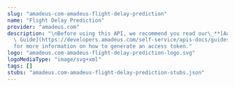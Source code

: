 ```yaml
---
slug: "amadeus-com-amadeus-flight-delay-prediction"
name: "Flight Delay Prediction"
provider: "amadeus.com"
description: "\nBefore using this API, we recommend you read our\_**[Authorization\
  \ Guide](https://developers.amadeus.com/self-service/apis-docs/guides/authorization-262)**\_\
  for more information on how to generate an access token."
logo: "amadeus.com-amadeus-flight-delay-prediction-logo.svg"
logoMediaType: "image/svg+xml"
tags: []
stubs: "amadeus.com-amadeus-flight-delay-prediction-stubs.json"
---
```

